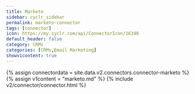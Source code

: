```yaml
---
title: Marketo
sidebar: cyclr_sidebar
permalink: marketo-connector
tags: [connector]
icon: https://my.cyclr.com/api/ConnectorIcon/16340
default_header: false
category: CRMs
categories: [CRMs,Email Marketing]
showv1content: true
---
```

{% assign connectordata = site.data.v2.connectors.connector-marketo %}
{% assign v1content = "marketo.md" %}
{% include v2/connector/connector.html %}	